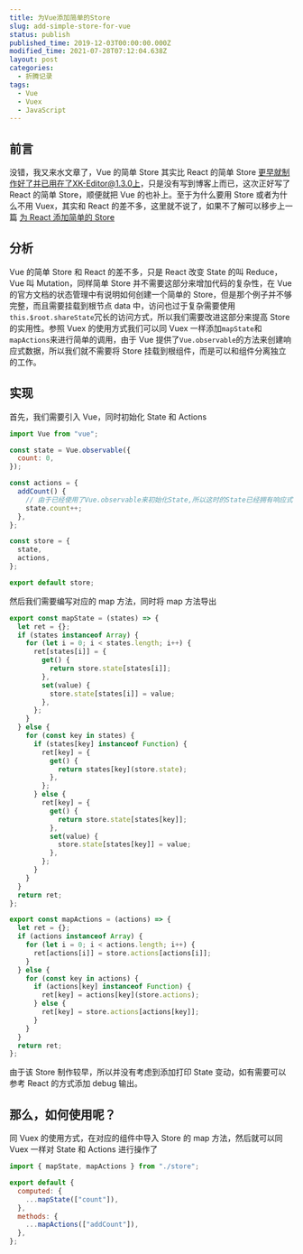 ```yaml
---
title: 为Vue添加简单的Store
slug: add-simple-store-for-vue
status: publish
published_time: 2019-12-03T00:00:00.000Z
modified_time: 2021-07-28T07:12:04.638Z
layout: post
categories:
  - 折腾记录
tags:
  - Vue
  - Vuex
  - JavaScript
---
```


## 前言

没错，我又来水文章了，Vue 的简单 Store 其实比 React 的简单 Store 更早就制作好了并已用在了XK-Editor@1.3.0上，只是没有写到博客上而已，这次正好写了 React 的简单 Store，顺便就把 Vue 的也补上。至于为什么要用 Store 或者为什么不用 Vuex，其实和 React 的差不多，这里就不说了，如果不了解可以移步上一篇 [为 React 添加简单的 Store](https://blog.ixk.me/add-simple-store-for-react.html)

## 分析

Vue 的简单 Store 和 React 的差不多，只是 React 改变 State 的叫 Reduce，Vue 叫 Mutation，同样简单 Store 并不需要这部分来增加代码的复杂性，在 Vue 的官方文档的状态管理中有说明如何创建一个简单的 Store，但是那个例子并不够完整，而且需要挂载到根节点 data 中，访问也过于复杂需要使用`this.$root.shareState`冗长的访问方式，所以我们需要改进这部分来提高 Store 的实用性。参照 Vuex 的使用方式我们可以同 Vuex 一样添加`mapState`和`mapActions`来进行简单的调用，由于 Vue 提供了`Vue.observable`的方法来创建响应式数据，所以我们就不需要将 Store 挂载到根组件，而是可以和组件分离独立的工作。

## 实现

首先，我们需要引入 Vue，同时初始化 State 和 Actions

```javascript
import Vue from "vue";

const state = Vue.observable({
  count: 0,
});

const actions = {
  addCount() {
    // 由于已经使用了Vue.observable来初始化State,所以这时的State已经拥有响应式，所以可以直接对其进行修改
    state.count++;
  },
};

const store = {
  state,
  actions,
};

export default store;
```

然后我们需要编写对应的 map 方法，同时将 map 方法导出

```javascript
export const mapState = (states) => {
  let ret = {};
  if (states instanceof Array) {
    for (let i = 0; i < states.length; i++) {
      ret[states[i]] = {
        get() {
          return store.state[states[i]];
        },
        set(value) {
          store.state[states[i]] = value;
        },
      };
    }
  } else {
    for (const key in states) {
      if (states[key] instanceof Function) {
        ret[key] = {
          get() {
            return states[key](store.state);
          },
        };
      } else {
        ret[key] = {
          get() {
            return store.state[states[key]];
          },
          set(value) {
            store.state[states[key]] = value;
          },
        };
      }
    }
  }
  return ret;
};

export const mapActions = (actions) => {
  let ret = {};
  if (actions instanceof Array) {
    for (let i = 0; i < actions.length; i++) {
      ret[actions[i]] = store.actions[actions[i]];
    }
  } else {
    for (const key in actions) {
      if (actions[key] instanceof Function) {
        ret[key] = actions[key](store.actions);
      } else {
        ret[key] = store.actions[actions[key]];
      }
    }
  }
  return ret;
};
```

由于该 Store 制作较早，所以并没有考虑到添加打印 State 变动，如有需要可以参考 React 的方式添加 debug 输出。

## 那么，如何使用呢？

同 Vuex 的使用方式，在对应的组件中导入 Store 的 map 方法，然后就可以同 Vuex 一样对 State 和 Actions 进行操作了

```javascript
import { mapState, mapActions } from "./store";

export default {
  computed: {
    ...mapState(["count"]),
  },
  methods: {
    ...mapActions(["addCount"]),
  },
};
```
